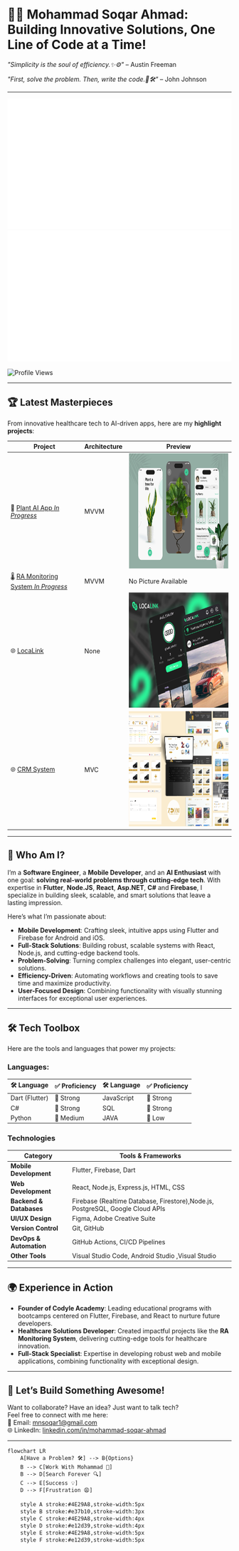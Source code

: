 # 👨‍💻 Mohammad Soqar Ahmad: Building Innovative Solutions, One Line of Code at a Time!
*"Simplicity is the soul of efficiency.✨⚙️"*  – Austin Freeman 

*"First, solve the problem. Then, write the code.🧠🛠️"* – John Johnson 

---


<a href="https://github.com/MohammadSoqar">
<img src="https://raw.githubusercontent.com/Mohammad-soqar/github-stats/master/generated/overview.svg#gh-dark-mode-only" />
<img src="https://raw.githubusercontent.com/Mohammad-soqar/github-stats/master/generated/languages.svg#gh-dark-mode-only" />

</a>  



![Profile Views](https://komarev.com/ghpvc/?username=MohammadSoqar)  

---

## 🏆 **Latest Masterpieces**  
From innovative healthcare tech to AI-driven apps, here are my **highlight projects**:

| **Project**                                                                                         | **Architecture** | **Preview**                                                                                                                             |
|-----------------------------------------------------------------------------------------------------|------------------|-----------------------------------------------------------------------------------------------------------------------------------------|
| 🌱 [Plant AI App *In Progress*](https://github.com/Mohammad-soqar/Plant_AI) | MVVM | <img src="https://github.com/Mohammad-soqar/Mohammad-soqar/blob/main/assets/plantai.png" alt="Plant AI App" width="400" height="259">         |
| 🌡️ [RA Monitoring System *In Progress*](https://github.com/Mohammad-soqar/rmts)| MVVM|No Picture Available |
| 🌐 [LocaLink](https://github.com/Mohammad-soqar/localink_sm)| None | <img src="https://github.com/Mohammad-soqar/Mohammad-soqar/blob/main/assets/localink.png" alt="MedFlow ERP System" width="400" height="259">                       |
| 🌐 [CRM System](https://github.com/Mohammad-soqar/ZoomTourismWeb)| MVC | <img src="https://github.com/Mohammad-soqar/Mohammad-soqar/blob/main/assets/zoomtourism.png" alt="MedFlow ERP System" width="400" height="259">                       |



---

## 🚀 **Who Am I?**  
I’m a **Software Engineer**, a **Mobile Developer**, and an **AI Enthusiast** with one goal: **solving real-world problems through cutting-edge tech**. With expertise in **Flutter**, **Node.JS**, **React**, **Asp.NET**, **C#** and **Firebase**, I specialize in building sleek, scalable, and smart solutions that leave a lasting impression.

Here’s what I’m passionate about:  
- **Mobile Development**: Crafting sleek, intuitive apps using Flutter and Firebase for Android and iOS.  
- **Full-Stack Solutions**: Building robust, scalable systems with React, Node.js, and cutting-edge backend tools.  
- **Problem-Solving**: Turning complex challenges into elegant, user-centric solutions.  
- **Efficiency-Driven**: Automating workflows and creating tools to save time and maximize productivity.  
- **User-Focused Design**: Combining functionality with visually stunning interfaces for exceptional user experiences.  

---

## 🛠️ **Tech Toolbox**  
Here are the tools and languages that power my projects:  

### **Languages:**  
| 🛠️ Language      | ✅ Proficiency | 🛠️ Language    | ✅ Proficiency |
|-------------------|---------------|----------------|---------------|
| Dart (Flutter)    | 💪 Strong     | JavaScript     | 💪 Strong     |
| C#            | 💪 Strong     | SQL            | 💪 Strong     |
| Python            | 💪 Medium     | JAVA            | 💪 Low     |


### **Technologies**  
| **Category**             | **Tools & Frameworks**                                                 |
|---------------------------|------------------------------------------------------------------------|
| **Mobile Development**    | Flutter, Firebase, Dart                                               |
| **Web Development**       | React, Node.js, Express.js, HTML, CSS                                 |
| **Backend & Databases**   | Firebase (Realtime Database, Firestore),Node.js, PostgreSQL, Google Cloud APIs|
| **UI/UX Design**          | Figma, Adobe Creative Suite                                    |
| **Version Control**       | Git, GitHub                                                 |
| **DevOps & Automation**   | GitHub Actions, CI/CD Pipelines                                       |
| **Other Tools**           | Visual Studio Code, Android Studio ,Visual Studio                                   |


---

## 🌍 **Experience in Action**  
- **Founder of Codyle Academy**: Leading educational programs with bootcamps centered on Flutter, Firebase, and React to nurture future developers.  
- **Healthcare Solutions Developer**: Created impactful projects like the **RA Monitoring System**, delivering cutting-edge tools for healthcare innovation.  
- **Full-Stack Specialist**: Expertise in developing robust web and mobile applications, combining functionality with exceptional design.  
 

---

## 🎯 **Let’s Build Something Awesome!**  
Want to collaborate? Have an idea? Just want to talk tech?  
Feel free to connect with me here:  
📧 Email: [mnsoqar1@gmail.com](mailto:mnsoqar1@gmail.com)  
🌐 LinkedIn: [linkedin.com/in/mohammad-soqar-ahmad](https://www.linkedin.com/in/mohammad-soqar-ahmad/)  

---

```mermaid
flowchart LR
    A[Have a Problem? 🛠️] --> B{Options}
    B --> C[Work With Mohammad 🚀]
    B --> D[Search Forever 🔍]
    C --> E[Success 💡]
    D --> F[Frustration 😩]

    style A stroke:#4E29A8,stroke-width:5px
    style B stroke:#e37b10,stroke-width:3px
    style C stroke:#4E29A8,stroke-width:4px
    style D stroke:#e12d39,stroke-width:4px
    style E stroke:#4E29A8,stroke-width:5px
    style F stroke:#e12d39,stroke-width:5px
